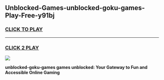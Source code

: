 
## Unblocked-Games-unblocked-goku-games-Play-Free-y91bj
<h3>
<a href="https://premium76.site?title=unblocked-goku-games&ref=23A">CLICK TO PLAY</a></h3>
<hr>

<h3>
<a href="https://premium76.site?title=unblocked-goku-games&ref=23A">CLICK 2 PLAY</a>
  
</h3>

<a href="https://premium76.site?title=unblocked-goku-games&ref=23A"><img src="https://clearcache.store/games.png"></a>


**unblocked-goku-games games unblocked: Your Gateway to Fun and Accessible Online Gaming**
